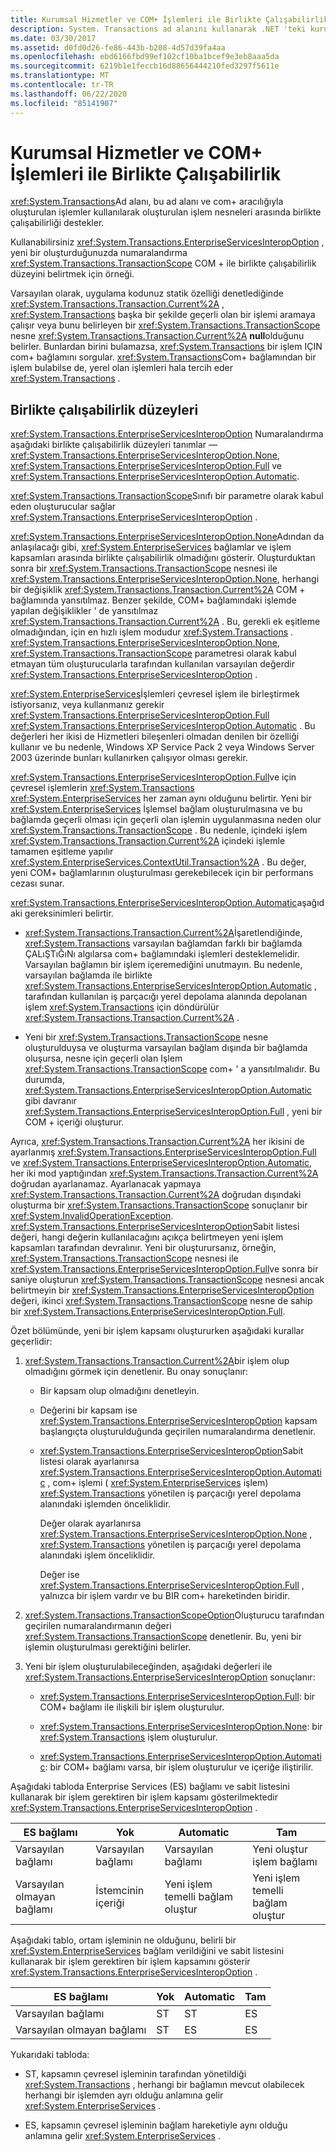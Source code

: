 ```yaml
---
title: Kurumsal Hizmetler ve COM+ İşlemleri ile Birlikte Çalışabilirlik
description: System. Transactions ad alanını kullanarak .NET 'teki kurumsal hizmetler ve COM+ işlemleri ile birlikte çalışabilirliği anlayın.
ms.date: 03/30/2017
ms.assetid: d0fd0d26-fe86-443b-b208-4d57d39fa4aa
ms.openlocfilehash: ebd6166fbd99ef102cf10ba1bcef9e3eb8aaa5da
ms.sourcegitcommit: 6219b1e1feccb16d88656444210fed3297f5611e
ms.translationtype: MT
ms.contentlocale: tr-TR
ms.lasthandoff: 06/22/2020
ms.locfileid: "85141907"
---
```

# <a name="interoperability-with-enterprise-services-and-com-transactions"></a>Kurumsal Hizmetler ve COM+ İşlemleri ile Birlikte Çalışabilirlik
<xref:System.Transactions>Ad alanı, bu ad alanı ve com+ aracılığıyla oluşturulan işlemler kullanılarak oluşturulan işlem nesneleri arasında birlikte çalışabilirliği destekler.  
  
 Kullanabilirsiniz <xref:System.Transactions.EnterpriseServicesInteropOption> , yeni bir oluşturduğunuzda numaralandırma <xref:System.Transactions.TransactionScope> COM + ile birlikte çalışabilirlik düzeyini belirtmek için örneği.  
  
 Varsayılan olarak, uygulama kodunuz statik özelliği denetlediğinde <xref:System.Transactions.Transaction.Current%2A> , <xref:System.Transactions> başka bir şekilde geçerli olan bir işlemi aramaya çalışır veya bunu belirleyen bir <xref:System.Transactions.TransactionScope> nesne <xref:System.Transactions.Transaction.Current%2A> **null**olduğunu belirler. Bunlardan birini bulamazsa, <xref:System.Transactions> bir işlem IÇIN com+ bağlamını sorgular. <xref:System.Transactions>Com+ bağlamından bir işlem bulabilse de, yerel olan işlemleri hala tercih eder <xref:System.Transactions> .  
  
## <a name="interoperability-levels"></a>Birlikte çalışabilirlik düzeyleri  
 <xref:System.Transactions.EnterpriseServicesInteropOption> Numaralandırma aşağıdaki birlikte çalışabilirlik düzeyleri tanımlar —<xref:System.Transactions.EnterpriseServicesInteropOption.None>, <xref:System.Transactions.EnterpriseServicesInteropOption.Full> ve <xref:System.Transactions.EnterpriseServicesInteropOption.Automatic>.  
  
 <xref:System.Transactions.TransactionScope>Sınıfı bir parametre olarak kabul eden oluşturucular sağlar <xref:System.Transactions.EnterpriseServicesInteropOption> .  
  
 <xref:System.Transactions.EnterpriseServicesInteropOption.None>Adından da anlaşılacağı gibi, <xref:System.EnterpriseServices> bağlamlar ve işlem kapsamları arasında birlikte çalışabilirlik olmadığını gösterir. Oluşturduktan sonra bir <xref:System.Transactions.TransactionScope> nesnesi ile <xref:System.Transactions.EnterpriseServicesInteropOption.None>, herhangi bir değişiklik <xref:System.Transactions.Transaction.Current%2A> COM + bağlamında yansıtılmaz. Benzer şekilde, COM+ bağlamındaki işlemde yapılan değişiklikler ' de yansıtılmaz <xref:System.Transactions.Transaction.Current%2A> . Bu, gerekli ek eşitleme olmadığından, için en hızlı işlem modudur <xref:System.Transactions> . <xref:System.Transactions.EnterpriseServicesInteropOption.None>, <xref:System.Transactions.TransactionScope> parametresi olarak kabul etmayan tüm oluşturucularla tarafından kullanılan varsayılan değerdir <xref:System.Transactions.EnterpriseServicesInteropOption> .  
  
 <xref:System.EnterpriseServices>İşlemleri çevresel işlem ile birleştirmek istiyorsanız, veya kullanmanız gerekir <xref:System.Transactions.EnterpriseServicesInteropOption.Full> <xref:System.Transactions.EnterpriseServicesInteropOption.Automatic> . Bu değerleri her ikisi de Hizmetleri bileşenleri olmadan denilen bir özelliği kullanır ve bu nedenle, Windows XP Service Pack 2 veya Windows Server 2003 üzerinde bunları kullanırken çalışıyor olması gerekir.  
  
 <xref:System.Transactions.EnterpriseServicesInteropOption.Full>ve için çevresel işlemlerin <xref:System.Transactions> <xref:System.EnterpriseServices> her zaman aynı olduğunu belirtir. Yeni bir <xref:System.EnterpriseServices> İşlemsel bağlam oluşturulmasına ve bu bağlamda geçerli olması için geçerli olan işlemin uygulanmasına neden olur <xref:System.Transactions.TransactionScope> . Bu nedenle, içindeki işlem <xref:System.Transactions.Transaction.Current%2A> içindeki işlemle tamamen eşitleme yapılır <xref:System.EnterpriseServices.ContextUtil.Transaction%2A> . Bu değer, yeni COM+ bağlamlarının oluşturulması gerekebilecek için bir performans cezası sunar.  
  
 <xref:System.Transactions.EnterpriseServicesInteropOption.Automatic>aşağıdaki gereksinimleri belirtir.  
  
- <xref:System.Transactions.Transaction.Current%2A>İşaretlendiğinde, <xref:System.Transactions> varsayılan bağlamdan farklı bir bağlamda ÇALıŞTıĞıNı algılarsa com+ bağlamındaki işlemleri desteklemelidir. Varsayılan bağlamın bir işlem içeremediğini unutmayın. Bu nedenle, varsayılan bağlamda ile birlikte <xref:System.Transactions.EnterpriseServicesInteropOption.Automatic> , tarafından kullanılan iş parçacığı yerel depolama alanında depolanan işlem <xref:System.Transactions> için döndürülür <xref:System.Transactions.Transaction.Current%2A> .  
  
- Yeni bir <xref:System.Transactions.TransactionScope> nesne oluşturulduysa ve oluşturma varsayılan bağlam dışında bir bağlamda oluşursa, nesne için geçerli olan Işlem <xref:System.Transactions.TransactionScope> com+ ' a yansıtılmalıdır. Bu durumda, <xref:System.Transactions.EnterpriseServicesInteropOption.Automatic> gibi davranır <xref:System.Transactions.EnterpriseServicesInteropOption.Full> , yeni bir COM + içeriği oluşturur.  
  
 Ayrıca, <xref:System.Transactions.Transaction.Current%2A> her ikisini de ayarlanmış <xref:System.Transactions.EnterpriseServicesInteropOption.Full> ve <xref:System.Transactions.EnterpriseServicesInteropOption.Automatic>, her iki mod yaptığından <xref:System.Transactions.Transaction.Current%2A> doğrudan ayarlanamaz.  Ayarlanacak yapmaya <xref:System.Transactions.Transaction.Current%2A> doğrudan dışındaki oluşturma bir <xref:System.Transactions.TransactionScope> sonuçlanır bir <xref:System.InvalidOperationException>. <xref:System.Transactions.EnterpriseServicesInteropOption>Sabit listesi değeri, hangi değerin kullanılacağını açıkça belirtmeyen yeni işlem kapsamları tarafından devralınır. Yeni bir oluşturursanız, örneğin, <xref:System.Transactions.TransactionScope> nesnesi ile <xref:System.Transactions.EnterpriseServicesInteropOption.Full>ve sonra bir saniye oluşturun <xref:System.Transactions.TransactionScope> nesnesi ancak belirtmeyin bir <xref:System.Transactions.EnterpriseServicesInteropOption> değeri, ikinci <xref:System.Transactions.TransactionScope> nesne de sahip bir <xref:System.Transactions.EnterpriseServicesInteropOption.Full>.  
  
 Özet bölümünde, yeni bir işlem kapsamı oluştururken aşağıdaki kurallar geçerlidir:  
  
1. <xref:System.Transactions.Transaction.Current%2A>bir işlem olup olmadığını görmek için denetlenir. Bu onay sonuçlanır:  
  
    - Bir kapsam olup olmadığını denetleyin.  
  
    - Değerini bir kapsam ise <xref:System.Transactions.EnterpriseServicesInteropOption> kapsam başlangıçta oluşturulduğunda geçirilen numaralandırma denetlenir.  
  
    - <xref:System.Transactions.EnterpriseServicesInteropOption>Sabit listesi olarak ayarlanırsa <xref:System.Transactions.EnterpriseServicesInteropOption.Automatic> , com+ işlemi ( <xref:System.EnterpriseServices> işlem) <xref:System.Transactions> yönetilen iş parçacığı yerel depolama alanındaki işlemden önceliklidir.  
  
         Değer olarak ayarlanırsa <xref:System.Transactions.EnterpriseServicesInteropOption.None> , <xref:System.Transactions> yönetilen iş parçacığı yerel depolama alanındaki işlem önceliklidir.  
  
         Değer ise <xref:System.Transactions.EnterpriseServicesInteropOption.Full> , yalnızca bir işlem vardır ve bu BIR com+ hareketinden biridir.  
  
2. <xref:System.Transactions.TransactionScopeOption>Oluşturucu tarafından geçirilen numaralandırmanın değeri <xref:System.Transactions.TransactionScope> denetlenir. Bu, yeni bir işlemin oluşturulması gerektiğini belirler.  
  
3. Yeni bir işlem oluşturulabileceğinden, aşağıdaki değerleri ile <xref:System.Transactions.EnterpriseServicesInteropOption> sonuçlanır:  
  
    - <xref:System.Transactions.EnterpriseServicesInteropOption.Full>: bir COM+ bağlamı ile ilişkili bir işlem oluşturulur.  
  
    - <xref:System.Transactions.EnterpriseServicesInteropOption.None>: bir <xref:System.Transactions> işlem oluşturulur.  
  
    - <xref:System.Transactions.EnterpriseServicesInteropOption.Automatic>: bir COM+ bağlamı varsa, bir işlem oluşturulur ve içeriğe iliştirilir.  
  
 Aşağıdaki tabloda Enterprise Services (ES) bağlamı ve sabit listesini kullanarak bir işlem gerektiren bir işlem kapsamı gösterilmektedir <xref:System.Transactions.EnterpriseServicesInteropOption> .  
  
|ES bağlamı|Yok|Automatic|Tam|  
|----------------|----------|---------------|----------|  
|Varsayılan bağlamı|Varsayılan bağlamı|Varsayılan bağlamı|Yeni oluştur <br />işlem bağlamı|  
|Varsayılan olmayan bağlamı|İstemcinin içeriği|Yeni işlem temelli bağlam oluştur|Yeni işlem temelli bağlam oluştur|  
  
 Aşağıdaki tablo, ortam işleminin ne olduğunu, belirli bir <xref:System.EnterpriseServices> bağlam verildiğini ve sabit listesini kullanarak bir işlem gerektiren bir işlem kapsamını gösterir <xref:System.Transactions.EnterpriseServicesInteropOption> .  
  
|ES bağlamı|Yok|Automatic|Tam|  
|----------------|----------|---------------|----------|  
|Varsayılan bağlamı|ST|ST|ES|  
|Varsayılan olmayan bağlamı|ST|ES|ES|  
  
 Yukarıdaki tabloda:  
  
- ST, kapsamın çevresel işleminin tarafından yönetildiği <xref:System.Transactions> , herhangi bir bağlamın mevcut olabilecek herhangi bir işlemden ayrı olduğu anlamına gelir <xref:System.EnterpriseServices> .  
  
- ES, kapsamın çevresel işleminin bağlam hareketiyle aynı olduğu anlamına gelir <xref:System.EnterpriseServices> .
